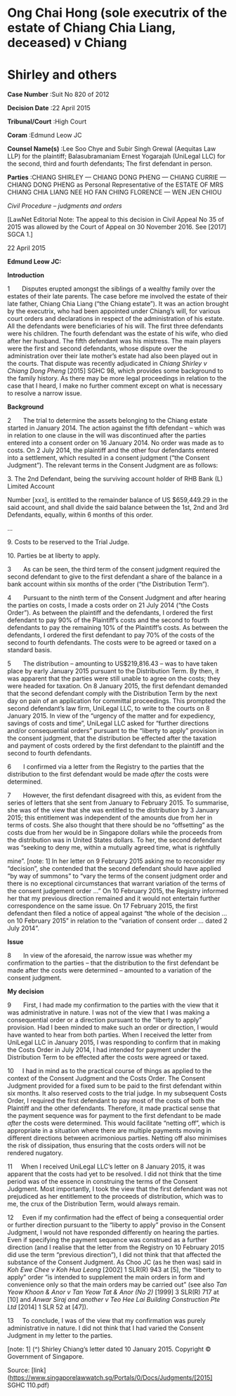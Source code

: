 # Ong Chai Hong (sole executrix of the estate of Chiang Chia Liang, deceased) v Chiang 

# Shirley and others 



**Case Number** :Suit No 820 of 2012 

**Decision Date** :22 April 2015 

**Tribunal/Court** :High Court 

**Coram** :Edmund Leow JC 

**Counsel Name(s)** :Lee Soo Chye and Subir Singh Grewal (Aequitas Law LLP) for the plaintiff; Balasubramaniam Ernest Yogarajah (UniLegal LLC) for the second, third and fourth defendants; The first defendant in person. 

**Parties** :CHIANG SHIRLEY — CHIANG DONG PHENG — CHIANG CURRIE — CHIANG DONG PHENG as Personal Representative of the ESTATE OF MRS CHIANG CHIA LIANG NEE HO FAN CHING FLORENCE — WEN JEN CHIOU 

_Civil Procedure_ – _judgments and orders_ 

[LawNet Editorial Note: The appeal to this decision in Civil Appeal No 35 of 2015 was allowed by the Court of Appeal on 30 November 2016. See [2017] SGCA 1.] 

22 April 2015 

**Edmund Leow JC:** 

**Introduction** 

1       Disputes erupted amongst the siblings of a wealthy family over the estates of their late parents. The case before me involved the estate of their late father, Chiang Chia Liang (“the Chiang estate”). It was an action brought by the executrix, who had been appointed under Chiang’s will, for various court orders and declarations in respect of the administration of his estate. All the defendants were beneficiaries of his will. The first three defendants were his children. The fourth defendant was the estate of his wife, who died after her husband. The fifth defendant was his mistress. The main players were the first and second defendants, whose dispute over the administration over their late mother’s estate had also been played out in the courts. That dispute was recently adjudicated in _Chiang Shirley v Chiang Dong Pheng_ [2015] SGHC 98, which provides some background to the family history. As there may be more legal proceedings in relation to the case that I heard, I make no further comment except on what is necessary to resolve a narrow issue. 

**Background** 

2       The trial to determine the assets belonging to the Chiang estate started in January 2014. The action against the fifth defendant – which was in relation to one clause in the will was discontinued after the parties entered into a consent order on 16 January 2014. No order was made as to costs. On 2 July 2014, the plaintiff and the other four defendants entered into a settlement, which resulted in a consent judgment (“the Consent Judgment”). The relevant terms in the Consent Judgment are as follows: 

3\. The 2nd Defendant, being the surviving account holder of RHB Bank (L) Limited Account 


 Number [xxx], is entitled to the remainder balance of US $659,449.29 in the said account, and shall divide the said balance between the 1st, 2nd and 3rd Defendants, equally, within 6 months of this order. 

 ... 

9\. Costs to be reserved to the Trial Judge. 

10\. Parties be at liberty to apply. 

3       As can be seen, the third term of the consent judgment required the second defendant to give to the first defendant a share of the balance in a bank account within six months of the order (“the Distribution Term”). 

4       Pursuant to the ninth term of the Consent Judgment and after hearing the parties on costs, I made a costs order on 21 July 2014 (“the Costs Order”). As between the plaintiff and the defendants, I ordered the first defendant to pay 90% of the Plaintiff’s costs and the second to fourth defendants to pay the remaining 10% of the Plaintiff’s costs. As between the defendants, I ordered the first defendant to pay 70% of the costs of the second to fourth defendants. The costs were to be agreed or taxed on a standard basis. 

5       The distribution – amounting to US$219,816.43 – was to have taken place by early January 2015 pursuant to the Distribution Term. By then, it was apparent that the parties were still unable to agree on the costs; they were headed for taxation. On 8 January 2015, the first defendant demanded that the second defendant comply with the Distribution Term by the next day on pain of an application for committal proceedings. This prompted the second defendant’s law firm, UniLegal LLC, to write to the courts on 8 January 2015. In view of the “urgency of the matter and for expediency, savings of costs and time”, UniLegal LLC asked for “further directions and/or consequential orders” pursuant to the “liberty to apply” provision in the consent judgment, that the distribution be effected after the taxation and payment of costs ordered by the first defendant to the plaintiff and the second to fourth defendants. 

6       I confirmed via a letter from the Registry to the parties that the distribution to the first defendant would be made _after_ the costs were determined. 

7       However, the first defendant disagreed with this, as evident from the series of letters that she sent from January to February 2015. To summarise, she was of the view that she was entitled to the distribution by 3 January 2015; this entitlement was independent of the amounts due from her in terms of costs. She also thought that there should be no “offsetting” as the costs due from her would be in Singapore dollars while the proceeds from the distribution was in United States dollars. To her, the second defendant was “seeking to deny me, within a mutually agreed time, what is rightfully 

mine”. [note: 1] In her letter on 9 February 2015 asking me to reconsider my “decision”, she contended that the second defendant should have applied “by way of summons” to “vary the terms of the consent judgment order and there is no exceptional circumstances that warrant variation of the terms of the consent judgement order ...” On 10 February 2015, the Registry informed her that my previous direction remained and it would not entertain further correspondence on the same issue. On 17 February 2015, the first defendant then filed a notice of appeal against “the whole of the decision ... on 10 February 2015” in relation to the “variation of consent order ... dated 2 July 2014”. 

**Issue** 


8       In view of the aforesaid, the narrow issue was whether my confirmation to the parties – that the distribution to the first defendant be made after the costs were determined – amounted to a variation of the consent judgment. 

**My decision** 

9       First, I had made my confirmation to the parties with the view that it was administrative in nature. I was not of the view that I was making a consequential order or a direction pursuant to the “liberty to apply” provision. Had I been minded to make such an order or direction, I would have wanted to hear from both parties. When I received the letter from UniLegal LLC in January 2015, I was responding to confirm that in making the Costs Order in July 2014, I had intended for payment under the Distribution Term to be effected after the costs were agreed or taxed. 

10     I had in mind as to the practical course of things as applied to the context of the Consent Judgment and the Costs Order. The Consent Judgment provided for a fixed sum to be paid to the first defendant within six months. It also reserved costs to the trial judge. In my subsequent Costs Order, I required the first defendant to pay most of the costs of both the Plaintiff and the other defendants. Therefore, it made practical sense that the payment sequence was for payment to the first defendant to be made _after_ the costs were determined. This would facilitate “netting off”, which is appropriate in a situation where there are multiple payments moving in different directions between acrimonious parties. Netting off also minimises the risk of dissipation, thus ensuring that the costs orders will not be rendered nugatory. 

11     When I received UniLegal LLC’s letter on 8 January 2015, it was apparent that the costs had yet to be resolved. I did not think that the time period was of the essence in construing the terms of the Consent Judgment. Most importantly, I took the view that the first defendant was not prejudiced as her entitlement to the proceeds of distribution, which was to me, the crux of the Distribution Term, would always remain. 

12     Even if my confirmation had the effect of being a consequential order or further direction pursuant to the “liberty to apply” proviso in the Consent Judgment, I would not have responded differently on hearing the parties. Even if specifying the payment sequence was construed as a further direction (and I realise that the letter from the Registry on 10 February 2015 did use the term “previous direction”), I did not think that that affected the substance of the Consent Judgment. As Choo JC (as he then was) said in _Koh Ewe Chee v Koh Hua Leong_ [2002] 1 SLR(R) 943 at [5], the “liberty to apply” order “is intended to supplement the main orders in form and convenience only so that the main orders may be carried out” (see also _Tan Yeow Khoon & Anor v Tan Yeow Tat & Anor (No 2)_ [1999] 3 SLR(R) 717 at [10] and _Anwar Siraj and another v Teo Hee Lai Building Construction Pte Ltd_ [2014] 1 SLR 52 at [47]). 

13     To conclude, I was of the view that my confirmation was purely administrative in nature. I did not think that I had varied the Consent Judgment in my letter to the parties. 

[note: 1] (^) Shirley Chiang’s letter dated 10 January 2015. Copyright © Government of Singapore. 


Source: [link](https://www.singaporelawwatch.sg/Portals/0/Docs/Judgments/[2015] SGHC 110.pdf)
